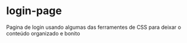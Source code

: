 # login-page
Pagina de login usando algumas das ferramentes de CSS para deixar o conteúdo organizado e bonito
